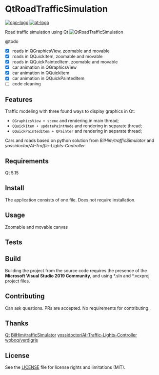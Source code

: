 # QtRoadTrafficSimulation
[![cpp-logo](https://img.shields.io/badge/C%2B%2B-v17-blue?logo=cplusplus)](
https://en.wikipedia.org/wiki/C++
)
[![qt-logo](https://img.shields.io/badge/Qt-v5.15-blue?logo=qt)](
https://en.wikipedia.org/wiki/C++
)

Road traffic simulation using Qt 
![QtRoadTrafficSimulation](https://github.com/Alex0vSky/QtRoadTrafficSimulation/assets/52796897/f26689eb-eb79-459b-86b8-198bb3f7aa7c)

@todo
- [x] roads in QGraphicsView, zoomable and movable
- [x] roads in QQuickItem, zoomable and movable
- [x] roads in QQuickPaintedItem, zoomable and movable
- [x] car animation in QGraphicsView
- [x] car animation in QQuickItem
- [x] car animation in QQuickPaintedItem
- [ ] code cleaning

## Features
Traffic modeling with three found ways to display graphics in Qt:
 - `QGraphicsView + scene` and rendering in main thread;
 - `QQuickItem + updatePaintNode` and rendering in separate thread;
 - `QQuickPaintedItem + QPainter` and rendering in separate thread;

Cars and roads based on python solution from *BilHim/trafficSimulator* and *yossidoctor/AI-Traffic-Lights-Controller*

## Requirements
Qt 5.15

## Install
The application consists of one file. Does not require installation. 

## Usage
Zoomable and movable canvas

## Tests

## Build
Building the project from the source code requires the presence of the __Microsoft Visual Studio 2019 Community__, and using *.sln and *.vcxproj project files.

## Contributing
Can ask questions. PRs are accepted. No requirements for contributing.

## Thanks
[Qt](https://www.qt.io/)
[BilHim/trafficSimulator](https://github.com/BilHim/trafficSimulator)
[yossidoctor/AI-Traffic-Lights-Controller](https://github.com/yossidoctor/AI-Traffic-Lights-Controller)
[woboq/verdigris](https://github.com/woboq/verdigris)

## License
See the [LICENSE](https://github.com/Alex0vSky/QtRoadTrafficSimulation/blob/main/LICENSE) file for license rights and limitations (MIT).
